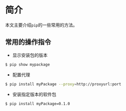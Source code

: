 # 简介

本文主要介绍`pip`的一些常用的方法。

## 常用的操作指令

* 显示安装包的版本

```sh
$ pip show mypackage
```

* 配置代理

```sh
$ pip install myPackage --proxy=http://proxyurl:port
```

* 安装指定版本的软件包

```sh
$ pip install myPackage=0.1.0
```
